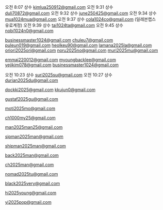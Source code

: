오전 8:07 상수 kimlua250912@gmail.com
오전 9:31 상수 duli70872@gmail.com
오전 9:32 상수 june250425@gmail.com
오전 9:34 상수 mua1024mua@gmail.com
오전 9:37 상수 cola1024co@gmail.com (일레븐랩스 유료계정)
오전 9:39 상수 tai1024ta@gmail.com
오전 9:45 상수 nobi1024n0@gmail.com


businessmaster1024@gmail.com
chuleu7@gmail.com
puleun019@gmail.com
heolkeu90@gmail.com
lamana2025la@gmail.com
oriori2025ori@gmail.com
noru2025no@gmail.com
muri2025mu@gmail.com

emmaj220012@gmail.com
myoungbacklee@gmail.com
yejikim078@gmail.com
businessmaster1024@gmail.com

오전 10:23 상수 suri2025su@gmail.com
오전 10:27 상수 durian2025du@gmail.com


dockki2025@gmail.com
kkujun0@gmail.com

gustaf2025gu@gmail.com

moti2025mo@gmail.com

ch1000my25@gmail.com

man2025man25@gmail.com

sipman2025man@gmail.com

shipman2025man@gmail.com

back2025man@gmail.com

ch2025man@gmail.com

nomad2025tu@gmail.com

black2025very@gmail.com

hi2025young@gmail.com

yj2025pop@gmail.com